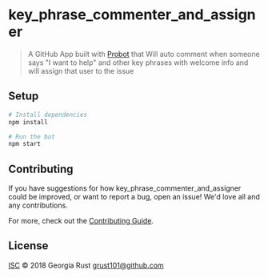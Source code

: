 # key_phrase_commenter_and_assigner

> A GitHub App built with [Probot](https://probot.github.io) that Will auto comment when someone says &quot;I want to help&quot; and other key phrases with welcome info and will assign that user to the issue

## Setup

```sh
# Install dependencies
npm install

# Run the bot
npm start
```

## Contributing

If you have suggestions for how key_phrase_commenter_and_assigner could be improved, or want to report a bug, open an issue! We'd love all and any contributions.

For more, check out the [Contributing Guide](CONTRIBUTING.md).

## License

[ISC](LICENSE) © 2018 Georgia Rust <grust101@github.com>
